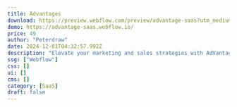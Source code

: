 ```yaml
---
title: Advantages
download: https://preview.webflow.com/preview/advantage-saas?utm_medium=preview_link&utm_source=designer&utm_content=advantage-saas&preview=72baf81d5a083fdffb14b4570e8dbac9&locale=en&workflow=preview
demo: https://advantage-saas.webflow.io/
price: 49
author: "Peterdraw"
date: 2024-12-01T04:32:57.992Z
description: "Elevate your marketing and sales strategies with AdVantage, a cutting-edge SaaS Webflow template tailored to streamline your online presence."
ssg: ["Webflow"]
css: []
ui: []
cms: []
category: [SaaS]
draft: false
---
```

